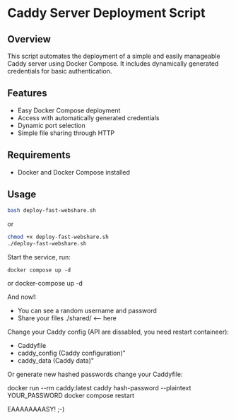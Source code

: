 # Caddy Server Deployment Script

## Overview

This script automates the deployment of a simple and easily manageable Caddy server using Docker Compose. It includes dynamically generated credentials for basic authentication.

## Features

- Easy Docker Compose deployment
- Access with automatically generated credentials
- Dynamic port selection
- Simple file sharing through HTTP

## Requirements

- Docker and Docker Compose installed

## Usage

```bash
bash deploy-fast-webshare.sh
```
or

```bash
chmod +x deploy-fast-webshare.sh
./deploy-fast-webshare.sh
```

Start the service, run:
    
    docker compose up -d

or 
    docker-compose up -d


And now!:

- You can see a random username and password
- Share your files ./shared/ <-- here

Change your Caddy config (API are dissabled, you need restart containeer):

- Caddyfile
- caddy_config (Caddy configuration)" 
- caddy_data (Caddy data)"

Or generate new hashed passwords change your Caddyfile:

  docker run --rm caddy:latest caddy hash-password --plaintext YOUR_PASSWORD
  docker compose restart

EAAAAAAAASY! ;-)


